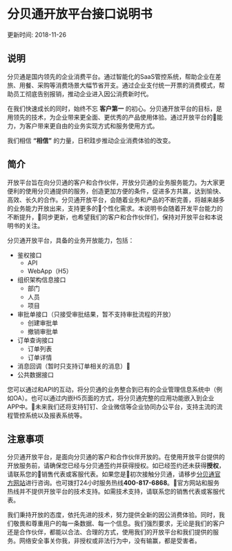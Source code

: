 # **分贝通开放平台接口说明书**

更新时间: 2018-11-26

## **说明**

分贝通是国内领先的企业消费平台。通过智能化的SaaS管控系统，帮助企业在差旅、用餐、采购等消费场景大幅节省开支。通过企业支付统一开票的消费模式，帮助员工彻底告别报销，推动企业进入因公消费新时代。

在我们快速成长的同时，始终不忘 **客户第一** 的初心。分贝通开放平台的目标，是用领先的技术，为企业带来更全面、更优秀的产品使用体验。通过开放平台的能力，为客户带来更自由的业务实现方式和服务使用方式。

我们相信 **“相信”** 的力量，日积跬步推动企业消费体验的改变。

## **简介**

开放平台旨在向分贝通的客户和合作伙伴，开放分贝通的业务服务能力。为大家更便利的使用分贝通提供的服务，创造更加方便的条件，促进多方共赢，达到愉快、高效、长久的合作。分贝通开放平台，会随着业务和产品的不断完善，将越来越多的业务能力开放出来，支持更多的个性化需求。本说明书会随着开发平台能力的不断提升，同步更新，也希望我们的客户和合作伙伴们，保持对开放平台和本说明书的关注。

分贝通开放平台，具备的业务开放能力，包括：

- 鉴权接口
  - API
  - WebApp（H5）
- 组织架构信息接口
  - 部门
  - 人员
  - 项目
- 审批单接口（只接受审批结果，暂不支持审批流程的开放）
  - 创建审批单
  - 撤销审批单
- 订单查询接口
  - 订单列表
  - 订单详情
- 消息回调（暂时只支持订单相关的消息）
- 公共数据接口

您可以通过和API的互动，将分贝通的业务整合到已有的企业管理信息系统中（例如OA）。也可以通过内嵌H5页面的方式，将分贝通完整的应用功能嵌入到企业APP中。未来我们还将支持钉钉、企业微信等企业协同办公平台，支持主流的流程管控系统以及报表系统等。

## **注意事项**

分贝通开放平台，是面向分贝通的客户和合作伙伴开放的。在使用开放平台提供的开放服务前，请确保您已经与分贝通签约并获得授权。如已经签约还未获得**授权**，请联系您的销售代表或客服代表。如果您是初次接触分贝通，请移步[分贝通官方网站](www.fenbeitong.com)进行咨询。也可拨打24小时服务热线**400-817-6868**。官方网站和服务热线并不提供开放平台的技术支持。如需技术支持，请联系您的销售代表或客服代表。

我们秉持开放的态度，依托先进的技术，努力提供全新的因公消费体验。同时，我们敬畏和尊重用户的每一条数据、每一个信息。我们强烈要求，无论是我们的客户还是合作伙伴，都能以合法、合理的方式，使用我们的开放平台和我们提供的服务。网络安全事关你我，非授权或非法行为中，没有输赢，都是受害者。
